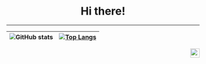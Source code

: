 <h1 align="center">Hi there!</h1>

***

| ![GitHub stats](https://github-readme-stats.vercel.app/api?username=realhuman101&show_icons=true&theme=github_dark&show_icons=true&hide_border=true&include_all_commits=true&count_private=true&custom_title=GitHub%20Statistics%3A) | [![Top Langs](https://github-readme-stats.vercel.app/api/top-langs/?username=realhuman101&layout=compact&theme=github_dark&langs_count=10&hide_border=true&custom_title=Most%20Used%20Languages%3A)](https://github.com/anuraghazra/github-readme-stats) | 
| --- | --- |

<a href="https://realhuman101.github.io" align="right" target="_blank"><img src="https://gist.githubusercontent.com/realhuman101/c49158b1b711a851bbed00077f443efc/raw/253be955a0dd2ad353fa2dc07067bb56fff259a8/link.svg" width="24px" align="right"></a>
